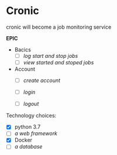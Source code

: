 # Cronic
cronic will become a job monitoring service

**EPIC**
- Bacics
  - [ ] *log start and stop jobs*
  - [ ] *view started and stoped jobs*
- Account
  - [ ] *create account*
  - [ ] *login*
  - [ ] *logout*  


Technology choices:
- [x] python 3.7
- [ ] *a web framework*
- [x] Docker
- [ ] *a database*
